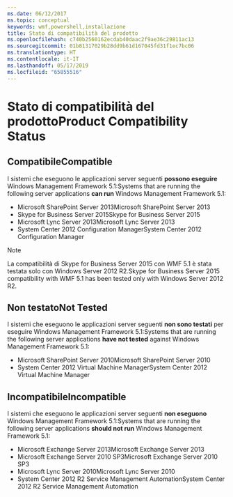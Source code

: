 ```yaml
---
ms.date: 06/12/2017
ms.topic: conceptual
keywords: wmf,powershell,installazione
title: Stato di compatibilità del prodotto
ms.openlocfilehash: c740b2560162ecdab40daac2f9ae36c29811ac13
ms.sourcegitcommit: 01b81317029b28dd9b61d167045fd31f1ec7bc06
ms.translationtype: HT
ms.contentlocale: it-IT
ms.lasthandoff: 05/17/2019
ms.locfileid: "65855516"
---
```

# <a name="product-compatibility-status"></a><span data-ttu-id="17d64-103">Stato di compatibilità del prodotto</span><span class="sxs-lookup"><span data-stu-id="17d64-103">Product Compatibility Status</span></span>

## <a name="compatible"></a><span data-ttu-id="17d64-104">Compatibile</span><span class="sxs-lookup"><span data-stu-id="17d64-104">Compatible</span></span>

<span data-ttu-id="17d64-105">I sistemi che eseguono le applicazioni server seguenti **possono eseguire** Windows Management Framework 5.1:</span><span class="sxs-lookup"><span data-stu-id="17d64-105">Systems that are running the following server applications **can run** Windows Management Framework 5.1:</span></span>

- <span data-ttu-id="17d64-106">Microsoft SharePoint Server 2013</span><span class="sxs-lookup"><span data-stu-id="17d64-106">Microsoft SharePoint Server 2013</span></span>
- <span data-ttu-id="17d64-107">Skype for Business Server 2015</span><span class="sxs-lookup"><span data-stu-id="17d64-107">Skype for Business Server 2015</span></span>
- <span data-ttu-id="17d64-108">Microsoft Lync Server 2013</span><span class="sxs-lookup"><span data-stu-id="17d64-108">Microsoft Lync Server 2013</span></span>
- <span data-ttu-id="17d64-109">System Center 2012 Configuration Manager</span><span class="sxs-lookup"><span data-stu-id="17d64-109">System Center 2012 Configuration Manager</span></span>

> [!NOTE]
> <span data-ttu-id="17d64-110">La compatibilità di Skype for Business Server 2015 con WMF 5.1 è stata testata solo con Windows Server 2012 R2.</span><span class="sxs-lookup"><span data-stu-id="17d64-110">Skype for Business Server 2015 compatibility with WMF 5.1 has been tested only with Windows Server 2012 R2.</span></span>

## <a name="not-tested"></a><span data-ttu-id="17d64-111">Non testato</span><span class="sxs-lookup"><span data-stu-id="17d64-111">Not Tested</span></span>

<span data-ttu-id="17d64-112">I sistemi che eseguono le applicazioni server seguenti **non sono testati**  per eseguire Windows Management Framework 5.1:</span><span class="sxs-lookup"><span data-stu-id="17d64-112">Systems that are running the following server applications **have not tested** against Windows Management Framework 5.1:</span></span>

- <span data-ttu-id="17d64-113">Microsoft SharePoint Server 2010</span><span class="sxs-lookup"><span data-stu-id="17d64-113">Microsoft SharePoint Server 2010</span></span>
- <span data-ttu-id="17d64-114">System Center 2012 Virtual Machine Manager</span><span class="sxs-lookup"><span data-stu-id="17d64-114">System Center 2012 Virtual Machine Manager</span></span>

## <a name="incompatible"></a><span data-ttu-id="17d64-115">Incompatibile</span><span class="sxs-lookup"><span data-stu-id="17d64-115">Incompatible</span></span>

<span data-ttu-id="17d64-116">I sistemi che eseguono le applicazioni server seguenti **non eseguono** Windows Management Framework 5.1:</span><span class="sxs-lookup"><span data-stu-id="17d64-116">Systems that are running the following server applications **should not run** Windows Management Framework 5.1:</span></span>

- <span data-ttu-id="17d64-117">Microsoft Exchange Server 2013</span><span class="sxs-lookup"><span data-stu-id="17d64-117">Microsoft Exchange Server 2013</span></span>
- <span data-ttu-id="17d64-118">Microsoft Exchange Server 2010 SP3</span><span class="sxs-lookup"><span data-stu-id="17d64-118">Microsoft Exchange Server 2010 SP3</span></span>
- <span data-ttu-id="17d64-119">Microsoft Lync Server 2010</span><span class="sxs-lookup"><span data-stu-id="17d64-119">Microsoft Lync Server 2010</span></span>
- <span data-ttu-id="17d64-120">System Center 2012 R2 Service Management Automation</span><span class="sxs-lookup"><span data-stu-id="17d64-120">System Center 2012 R2 Service Management Automation</span></span>
